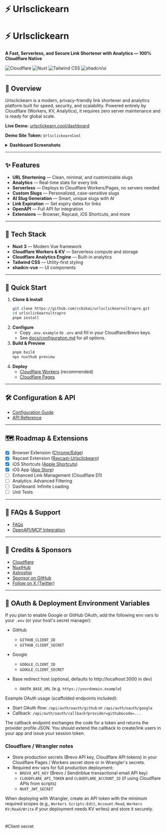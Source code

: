 # ⚡ Urlsclickearn

# ⚡ Urlsclickearn

**A Fast, Serverless, and Secure Link Shortener with Analytics — 100% Cloudflare Native**

![Cloudflare](https://img.shields.io/badge/Cloudflare-F69652?style=flat&logo=cloudflare&logoColor=white)
![Nuxt](https://img.shields.io/badge/Nuxt-00DC82?style=flat&logo=nuxtdotjs&logoColor=white)
![Tailwind CSS](https://img.shields.io/badge/Tailwind%20CSS-06B6D4?style=flat&logo=tailwindcss&logoColor=white)
![shadcn/ui](https://img.shields.io/badge/shadcn/ui-000000?style=flat&logo=shadcnui&logoColor=white)

---

## 🚀 Overview

Urlsclickearn is a modern, privacy-friendly link shortener and analytics platform built for speed, security, and scalability. Powered entirely by Cloudflare (Workers, KV, Analytics), it requires zero server maintenance and is ready for global scale.

**Live Demo:** [urlsclickearn.cool/dashboard](https://urlsclickearn.cool/dashboard)

**Demo Site Token:** `UrlsclickearnCool`

<details>
  <summary><b>Dashboard Screenshots</b></summary>
  <img alt="Analytics" src="./docs/images/urlsclickearn.cool_dashboard.png"/>
  <img alt="Links" src="./docs/images/urlsclickearn.cool_dashboard_links.png"/>
  <img alt="Link Analytics" src="./docs/images/urlsclickearn.cool_dashboard_link_slug.png"/>
</details>

---

## ✨ Features

- **URL Shortening** — Clean, minimal, and customizable slugs
- **Analytics** — Real-time stats for every link
- **Serverless** — Deploys to Cloudflare Workers/Pages, no servers needed
- **Custom Slugs** — Personalized, case-sensitive slugs
- **AI Slug Generation** — Smart, unique slugs with AI
- **Link Expiration** — Set expiry dates for links
- **OpenAPI** — Full API for integration
- **Extensions** — Browser, Raycast, iOS Shortcuts, and more

---

## 🧱 Tech Stack

- **Nuxt 3** — Modern Vue framework
- **Cloudflare Workers & KV** — Serverless compute and storage
- **Cloudflare Analytics Engine** — Built-in analytics
- **Tailwind CSS** — Utility-first styling
- **shadcn-vue** — UI components

---

## 🚀 Quick Start

1. **Clone & Install**
   ```sh
   git clone https://github.com/ccbikai/urlsclickearnultrapro.git
   cd urlsclickearnultrapro
   pnpm install
   ```
2. **Configure**
   - Copy `.env.example` to `.env` and fill in your Cloudflare/Brevo keys.
   - See [docs/configuration.md](./docs/configuration.md) for all options.
3. **Build & Preview**
   ```sh
   pnpm build
   npx nuxthub preview
   ```
4. **Deploy**
   - [Cloudflare Workers](./docs/deployment/workers.md) (recommended)
   - [Cloudflare Pages](./docs/deployment/pages.md)

---

## 🛠️ Configuration & API

- [Configuration Guide](./docs/configuration.md)
- [API Reference](./docs/api.md)

---

## 🗺️ Roadmap & Extensions

- [x] Browser Extension ([Chrome/Edge](https://github.com/zhuzhuyule/urlsclickearn-extension))
- [x] Raycast Extension ([Raycast-Urlsclickearn](https://github.com/foru17/raycast-urlsclickearn))
- [x] iOS Shortcuts ([Apple Shortcuts](https://s.search1api.com/urlsclickearn001))
- [x] iOS App ([App Store](https://apps.apple.com/app/id6745417598))
- [ ] Enhanced Link Management (Cloudflare D1)
- [ ] Analytics: Advanced Filtering
- [ ] Dashboard: Infinite Loading
- [ ] Unit Tests

---

## 🙋 FAQs & Support

- [FAQs](./docs/faqs.md)
- [OpenAPI/MCP Integration](#)

---

## 💖 Credits & Sponsors

- [Cloudflare](https://www.cloudflare.com/)
- [NuxtHub](https://hub.nuxt.com/)
- [Astroship](https://astroship.web3templates.com/)
- [Sponsor on GitHub](https://github.com/sponsors/ccbikai)
- [Follow on X (Twitter)](https://404.li/kai)

---

## 🔐 OAuth & Deployment Environment Variables

If you plan to enable Google or GitHub OAuth, add the following env vars to your `.env` (or your host's secret manager):

- GitHub
   - `GITHUB_CLIENT_ID`
   - `GITHUB_CLIENT_SECRET`

- Google
   - `GOOGLE_CLIENT_ID`
   - `GOOGLE_CLIENT_SECRET`

- Base redirect host (optional, defaults to http://localhost:3000 in dev)
   - `OAUTH_BASE_URL` (e.g. `https://yourdomain.example`)

Example OAuth usage (scaffolded endpoints included):

- Start OAuth flow: `/api/auth/oauth/github` or `/api/auth/oauth/google`
- Callback: `/api/auth/oauth/callback?provider=github&code=...`

The callback endpoint exchanges the code for a token and returns the provider profile JSON. You should extend the callback to create/link users in your app and issue your session token.

### Cloudflare / Wrangler notes

- Store production secrets (Brevo API key, Cloudflare API tokens) in your Cloudflare Pages / Workers secret store or in Wrangler's secrets.
- Required env vars for full production deployment:
   - `BREVO_API_KEY` (Brevo / Sendinblue transactional email API key)
   - `CLOUDFLARE_API_TOKEN` and `CLOUDFLARE_ACCOUNT_ID` (if using Cloudflare APIs from scripts)
   - `NUXT_JWT_SECRET`

When deploying with Wrangler, create an API token with the minimum required scopes (e.g., `Workers Scripts:Edit`, `Account:Read`, `Workers KV:Read/Write` if your deployment needs KV writes) and store it securely.

#
#Client secret
